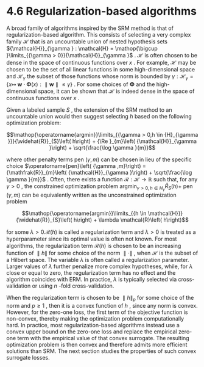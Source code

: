 # 4.6 Regularization-based algorithms

A broad family of algorithms inspired by the SRM method is that of
regularization-based algorithm. This consists of selecting a very
complex family $\mathcal{H}$ that is an uncountable union of nested
hypothesis sets
${\mathcal{H}}_{\gamma } : \mathcal{H} = \mathop{\bigcup }\limits_{{\gamma > 0}}{\mathcal{H}}_{\gamma }$
. $\mathcal{H}$ is often chosen to be dense in the space of continuous
functions over $x$ . For example, $\mathcal{H}$ may be chosen to be the
set of all linear functions in some high-dimensional space and
${\mathcal{H}}_{\gamma }$ the subset of those functions whose norm is
bounded by $\gamma : {\mathcal{H}}_{\gamma } = \{ x \mapsto$
$\mathbf{w} \cdot \mathbf{\Phi }\left( x\right) : \parallel \mathbf{w}\parallel \leq \gamma \}$
. For some choices of $\mathbf{\Phi }$ and the high-dimensional space,
it can be shown that $\mathcal{H}$ is indeed dense in the space of
continuous functions over $x$ .

Given a labeled sample $S$ , the extension of the SRM method to an
uncountable union would then suggest selecting $h$ based on the
following optimization problem:

$$\mathop{\operatorname{argmin}}\limits_{{\gamma > 0,h \in {H}_{\gamma }}}{\widehat{R}}_{S}\left( h\right) + {\Re }_{m}\left( {\mathcal{H}}_{\gamma }\right) + \sqrt{\frac{\log \gamma }{m}}$$

where other penalty terms pen $\left( {\gamma ,m}\right)$ can be chosen
in lieu of the specific choice
$\operatorname{pen}\left( {\gamma ,m}\right) = {\mathfrak{R}}_{m}\left( {\mathcal{H}}_{\gamma }\right) + \sqrt{\frac{\log \gamma }{m}}$
. Often, there exists a function
$\mathcal{R} : \mathcal{H} \rightarrow \mathbb{R}$ such that, for any
$\gamma > 0$ , the constrained optimization problem
${\operatorname{argmin}}_{\gamma > 0,h \in {H}_{\gamma }}{\widehat{R}}_{S}\left( h\right) +$
$\operatorname{pen}\left( {\gamma ,m}\right)$ can be equivalently
written as the unconstrained optimization problem

$$\mathop{\operatorname{argmin}}\limits_{{h \in \mathcal{H}}}{\widehat{R}}_{S}\left( h\right) + \lambda \mathcal{R}\left( h\right)$$

for some $\lambda > 0.\mathcal{R}\left( h\right)$ is called a
regularization term and $\lambda > 0$ is treated as a hyperparameter
since its optimal value is often not known. For most algorithms, the
regularization term $\mathcal{R}\left( h\right)$ is chosen to be an
increasing function of $\parallel h\parallel$ for some choice of the
norm $\parallel \cdot \parallel$ , when $\mathcal{H}$ is the subset of a
Hilbert space. The variable $\lambda$ is often called a regularization
parameter. Larger values of $\lambda$ further penalize more complex
hypotheses, while, for $\lambda$ close or equal to zero, the
regularization term has no effect and the algorithm coincides with ERM.
In practice, $\lambda$ is typically selected via cross-validation or
using $n$ -fold cross-validation.

When the regularization term is chosen to be
$\parallel h{\parallel }_{p}$ for some choice of the norm and $p \geq 1$
, then it is a convex function of $h$ , since any norm is convex.
However, for the zero-one loss, the first term of the objective function
is non-convex, thereby making the optimization problem computationally
hard. In practice, most regularization-based algorithms instead use a
convex upper bound on the zero-one loss and replace the empirical
zero-one term with the empirical value of that convex surrogate. The
resulting optimization problem is then convex and therefore admits more
efficient solutions than SRM. The next section studies the properties of
such convex surrogate losses.